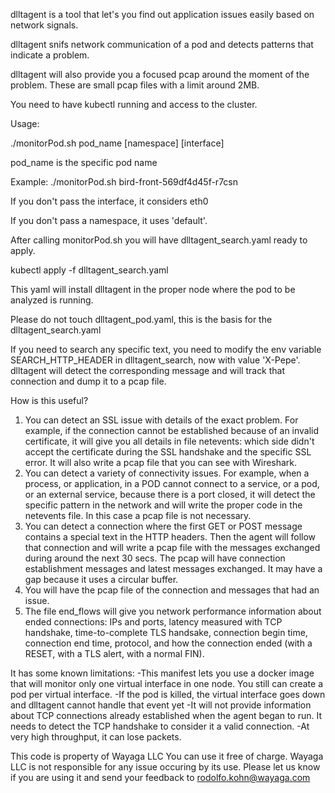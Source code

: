 dlltagent is a tool that let's you find out application issues easily based on network signals.

dlltagent snifs network communication of a pod and detects patterns that indicate a problem.

dlltagent will also provide you a focused pcap around the moment of the problem. These are small pcap files with a limit around 2MB.

You need to have kubectl running and access to the cluster.

Usage:

./monitorPod.sh pod_name [namespace] [interface]

pod_name is the specific pod name

Example:
./monitorPod.sh bird-front-569df4d45f-r7csn

If you don't pass the interface, it considers eth0

If you don't pass a namespace, it uses 'default'.

After calling monitorPod.sh you will have dlltagent_search.yaml ready to apply.

kubectl apply -f dlltagent_search.yaml

This yaml will install dlltagent in the proper node where the pod to be analyzed is running.

Please do not touch dlltagent_pod.yaml, this is the basis for the dlltagent_search.yaml

If you need to search any specific text, you need to modify the env variable SEARCH_HTTP_HEADER in dlltagent_search,
now with value 'X-Pepe'. dlltagent will detect the corresponding message and will track that connection and dump it to a pcap file.


How is this useful?
1. You can detect an SSL issue with details of the exact problem. For example, if the connection cannot be established because of an invalid certificate, it will give you all details in file netevents: which side didn't accept the certificate during the SSL handshake and the specific SSL error. It will also write a pcap file that you can see with Wireshark.
2. You can detect a variety of connectivity issues. For example, when a process, or application, in a POD cannot connect to a service, or a pod, or an external service, because there is a port closed, it will detect the specific pattern in the network and will write the proper code in the netevents file. In this case a pcap file is not necessary.
3. You can detect a connection where the first GET or POST message contains a special text in the HTTP headers. Then the agent will follow that connection and will write a pcap file with the messages exchanged during around the next 30 secs. The pcap will have connection establishment messages and latest messages exchanged. It may have a gap because it uses a circular buffer.
4. You will have the pcap file of the connection and messages that had an issue.
5. The file end_flows will give you network performance information about ended connections: IPs and ports, latency measured with TCP handshake, time-to-complete TLS handsake, connection begin time, connection end time, protocol, and how the connection ended (with a RESET, with a TLS alert, with a normal FIN).

It has some known limitations:
-This manifest lets you use a docker image that will monitor only one virtual interface in one node. You still can create a pod per virtual interface.
-If the pod is killed, the virtual interface goes down and dlltagent cannot handle that event yet
-It will not provide information about TCP connections already established when the agent began to run. It needs to detect the TCP handshake to consider it a valid connection.
-At very high throughput, it can lose packets.

This code is property of Wayaga LLC
You can use it free of charge. 
Wayaga LLC is not responsible for any issue occuring by its use.
Please let us know if you are using it and send your feedback to rodolfo.kohn@wayaga.com






